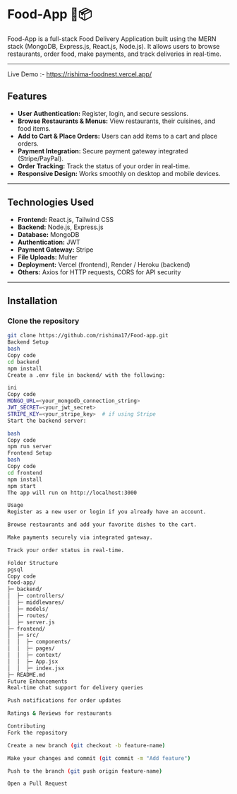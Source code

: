 # Food-App 🍔📦

Food-App is a full-stack Food Delivery Application built using the MERN stack (MongoDB, Express.js, React.js, Node.js). It allows users to browse restaurants, order food, make payments, and track deliveries in real-time.

---
Live Demo :- https://rishima-foodnest.vercel.app/

## Features
- **User Authentication:** Register, login, and secure sessions.
- **Browse Restaurants & Menus:** View restaurants, their cuisines, and food items.
- **Add to Cart & Place Orders:** Users can add items to a cart and place orders.
- **Payment Integration:** Secure payment gateway integrated (Stripe/PayPal).
- **Order Tracking:** Track the status of your order in real-time.
- **Responsive Design:** Works smoothly on desktop and mobile devices.

---

## Technologies Used
- **Frontend:** React.js, Tailwind CSS
- **Backend:** Node.js, Express.js
- **Database:** MongoDB
- **Authentication:** JWT
- **Payment Gateway:** Stripe
- **File Uploads:** Multer
- **Deployment:** Vercel (frontend), Render / Heroku (backend)
- **Others:** Axios for HTTP requests, CORS for API security

---

## Installation

### Clone the repository
```bash
git clone https://github.com/rishima17/Food-app.git
Backend Setup
bash
Copy code
cd backend
npm install
Create a .env file in backend/ with the following:

ini
Copy code
MONGO_URL=<your_mongodb_connection_string>
JWT_SECRET=<your_jwt_secret>
STRIPE_KEY=<your_stripe_key>  # if using Stripe
Start the backend server:

bash
Copy code
npm run server
Frontend Setup
bash
Copy code
cd frontend
npm install
npm start
The app will run on http://localhost:3000

Usage
Register as a new user or login if you already have an account.

Browse restaurants and add your favorite dishes to the cart.

Make payments securely via integrated gateway.

Track your order status in real-time.

Folder Structure
pgsql
Copy code
food-app/
├─ backend/
│  ├─ controllers/
│  ├─ middlewares/
│  ├─ models/
│  ├─ routes/
│  ├─ server.js
├─ frontend/
│  ├─ src/
│  │  ├─ components/
│  │  ├─ pages/
│  │  ├─ context/
│  │  ├─ App.jsx
│  │  ├─ index.jsx
├─ README.md
Future Enhancements
Real-time chat support for delivery queries

Push notifications for order updates

Ratings & Reviews for restaurants

Contributing
Fork the repository

Create a new branch (git checkout -b feature-name)

Make your changes and commit (git commit -m "Add feature")

Push to the branch (git push origin feature-name)

Open a Pull Request






